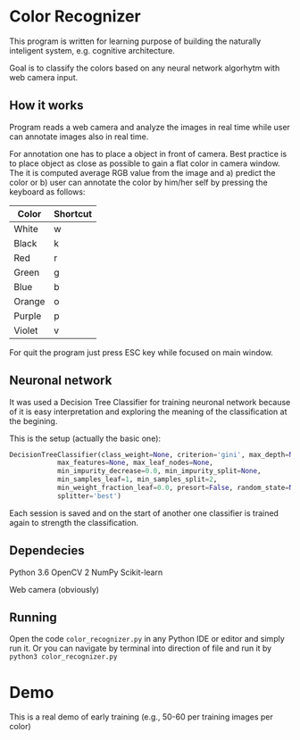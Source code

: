 # Color Recognizer

This program is written for learning purpose of
building the naturally inteligent system, e.g.
cognitive architecture.

Goal is to classify the colors based on any neural network
algorhytm with web camera input.

## How it works

Program reads a web camera and analyze the images in real
time while user can annotate images also in real time.

For annotation one has to place a object in front of camera.
Best practice is to place object as close as possible to gain
a flat color in camera window. The it is computed average RGB
value from the image and a) predict the color or b) user can
annotate the color by him/her self by pressing the keyboard as follows:


| Color | Shortcut |
|-------|----------|
| White | w        |
| Black | k        |
| Red   | r        |
| Green | g        |
| Blue  | b        |
| Orange | o       |
| Purple | p       |
| Violet | v       |


For quit the program just press ESC key while focused on main
window.

## Neuronal network

It was used a Decision Tree Classifier for training neuronal
network because of it is easy interpretation and exploring
the meaning of the classification at the begining.

This is the setup (actually the basic one):
```python
DecisionTreeClassifier(class_weight=None, criterion='gini', max_depth=None,
            max_features=None, max_leaf_nodes=None,
            min_impurity_decrease=0.0, min_impurity_split=None,
            min_samples_leaf=1, min_samples_split=2,
            min_weight_fraction_leaf=0.0, presort=False, random_state=None,
            splitter='best')
```

Each session is saved and on the start of another one classifier
is trained again to strength the classification.

## Dependecies

Python 3.6
OpenCV 2
NumPy
Scikit-learn

Web camera (obviously)

## Running

Open the code ```color_recognizer.py``` in any Python IDE
or editor and simply run it. Or you can navigate by terminal
into direction of file and run it by ```python3 color_recognizer.py```

# Demo

This is a real demo of early training (e.g., 50-60 per training images per color)


